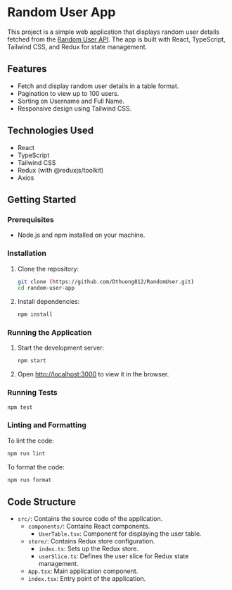 # Random User App

This project is a simple web application that displays random user details fetched from the [Random User API](https://randomuser.me/api/). The app is built with React, TypeScript, Tailwind CSS, and Redux for state management.

## Features

- Fetch and display random user details in a table format.
- Pagination to view up to 100 users.
- Sorting on Username and Full Name.
- Responsive design using Tailwind CSS.

## Technologies Used

- React
- TypeScript
- Tailwind CSS
- Redux (with @reduxjs/toolkit)
- Axios

## Getting Started

### Prerequisites

- Node.js and npm installed on your machine.

### Installation

1. Clone the repository:

   ```bash
   git clone (https://github.com/Dthuong812/RandomUser.git)
   cd random-user-app
   ```

2. Install dependencies:

   ```bash
   npm install
   ```

### Running the Application

1. Start the development server:

   ```bash
   npm start
   ```

2. Open [http://localhost:3000](http://localhost:3000) to view it in the browser.

### Running Tests

```bash
npm test
```

### Linting and Formatting

To lint the code:

```bash
npm run lint
```

To format the code:

```bash
npm run format
```

## Code Structure

- `src/`: Contains the source code of the application.
  - `components/`: Contains React components.
    - `UserTable.tsx`: Component for displaying the user table.
  - `store/`: Contains Redux store configuration.
    - `index.ts`: Sets up the Redux store.
    - `userSlice.ts`: Defines the user slice for Redux state management.
  - `App.tsx`: Main application component.
  - `index.tsx`: Entry point of the application.




